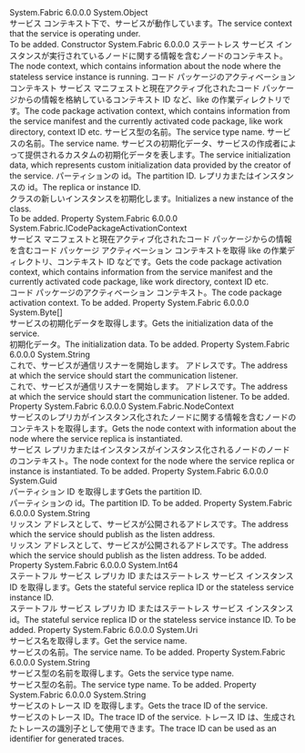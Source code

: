 <Type Name="ServiceContext" FullName="System.Fabric.ServiceContext">
  <TypeSignature Language="C#" Value="public abstract class ServiceContext" />
  <TypeSignature Language="ILAsm" Value=".class public auto ansi abstract beforefieldinit ServiceContext extends System.Object" />
  <TypeSignature Language="DocId" Value="T:System.Fabric.ServiceContext" />
  <TypeSignature Language="VB.NET" Value="Public MustInherit Class ServiceContext" />
  <TypeSignature Language="F#" Value="type ServiceContext = class" />
  <AssemblyInfo>
    <AssemblyName>System.Fabric</AssemblyName>
    <AssemblyVersion>6.0.0.0</AssemblyVersion>
  </AssemblyInfo>
  <Base>
    <BaseTypeName>System.Object</BaseTypeName>
  </Base>
  <Interfaces />
  <Docs>
    <summary>
            <span data-ttu-id="fda10-101">サービス コンテキスト下で、サービスが動作しています。</span><span class="sxs-lookup"><span data-stu-id="fda10-101">The service context that the service is operating under.</span></span>
            </summary>
    <remarks>To be added.</remarks>
  </Docs>
  <Members>
    <Member MemberName=".ctor">
      <MemberSignature Language="C#" Value="protected ServiceContext (System.Fabric.NodeContext nodeContext, System.Fabric.ICodePackageActivationContext codePackageActivationContext, string serviceTypeName, Uri serviceName, byte[] initializationData, Guid partitionId, long replicaOrInstanceId);" />
      <MemberSignature Language="ILAsm" Value=".method familyhidebysig specialname rtspecialname instance void .ctor(class System.Fabric.NodeContext nodeContext, class System.Fabric.ICodePackageActivationContext codePackageActivationContext, string serviceTypeName, class System.Uri serviceName, unsigned int8[] initializationData, valuetype System.Guid partitionId, int64 replicaOrInstanceId) cil managed" />
      <MemberSignature Language="DocId" Value="M:System.Fabric.ServiceContext.#ctor(System.Fabric.NodeContext,System.Fabric.ICodePackageActivationContext,System.String,System.Uri,System.Byte[],System.Guid,System.Int64)" />
      <MemberSignature Language="F#" Value="new System.Fabric.ServiceContext : System.Fabric.NodeContext * System.Fabric.ICodePackageActivationContext * string * Uri * byte[] * Guid * int64 -&gt; System.Fabric.ServiceContext" Usage="new System.Fabric.ServiceContext (nodeContext, codePackageActivationContext, serviceTypeName, serviceName, initializationData, partitionId, replicaOrInstanceId)" />
      <MemberType>Constructor</MemberType>
      <AssemblyInfo>
        <AssemblyName>System.Fabric</AssemblyName>
        <AssemblyVersion>6.0.0.0</AssemblyVersion>
      </AssemblyInfo>
      <Parameters>
        <Parameter Name="nodeContext" Type="System.Fabric.NodeContext" />
        <Parameter Name="codePackageActivationContext" Type="System.Fabric.ICodePackageActivationContext" />
        <Parameter Name="serviceTypeName" Type="System.String" />
        <Parameter Name="serviceName" Type="System.Uri" />
        <Parameter Name="initializationData" Type="System.Byte[]" />
        <Parameter Name="partitionId" Type="System.Guid" />
        <Parameter Name="replicaOrInstanceId" Type="System.Int64" />
      </Parameters>
      <Docs>
        <param name="nodeContext"><span data-ttu-id="fda10-102">ステートレス サービス インスタンスが実行されているノードに関する情報を含むノードのコンテキスト。</span><span class="sxs-lookup"><span data-stu-id="fda10-102">The node context, which contains information about the node where the stateless service instance is running.</span></span></param>
        <param name="codePackageActivationContext"><span data-ttu-id="fda10-103">コード パッケージのアクティベーション コンテキスト サービス マニフェストと現在アクティブ化されたコード パッケージからの情報を格納しているコンテキスト ID など、like の作業ディレクトリです。</span><span class="sxs-lookup"><span data-stu-id="fda10-103">The code package activation context, which contains information from the service manifest and the currently activated code package, like work directory, context ID etc.</span></span></param>
        <param name="serviceTypeName"><span data-ttu-id="fda10-104">サービス型の名前。</span><span class="sxs-lookup"><span data-stu-id="fda10-104">The service type name.</span></span></param>
        <param name="serviceName"><span data-ttu-id="fda10-105">サービスの名前。</span><span class="sxs-lookup"><span data-stu-id="fda10-105">The service name.</span></span></param>
        <param name="initializationData"><span data-ttu-id="fda10-106">サービスの初期化データ、サービスの作成者によって提供されるカスタムの初期化データを表します。</span><span class="sxs-lookup"><span data-stu-id="fda10-106">The service initialization data, which represents custom initialization data provided by the creator of the service.</span></span></param>
        <param name="partitionId"><span data-ttu-id="fda10-107">パーティションの id。</span><span class="sxs-lookup"><span data-stu-id="fda10-107">The partition ID.</span></span></param>
        <param name="replicaOrInstanceId"><span data-ttu-id="fda10-108">レプリカまたはインスタンスの id。</span><span class="sxs-lookup"><span data-stu-id="fda10-108">The replica or instance ID.</span></span></param>
        <summary>
            <span data-ttu-id="fda10-109"><see cref="T:System.Fabric.ServiceContext" /> クラスの新しいインスタンスを初期化します。</span><span class="sxs-lookup"><span data-stu-id="fda10-109">Initializes a new instance of the <see cref="T:System.Fabric.ServiceContext" /> class.</span></span>
            </summary>
        <remarks>To be added.</remarks>
      </Docs>
    </Member>
    <Member MemberName="CodePackageActivationContext">
      <MemberSignature Language="C#" Value="public System.Fabric.ICodePackageActivationContext CodePackageActivationContext { get; }" />
      <MemberSignature Language="ILAsm" Value=".property instance class System.Fabric.ICodePackageActivationContext CodePackageActivationContext" />
      <MemberSignature Language="DocId" Value="P:System.Fabric.ServiceContext.CodePackageActivationContext" />
      <MemberSignature Language="VB.NET" Value="Public ReadOnly Property CodePackageActivationContext As ICodePackageActivationContext" />
      <MemberSignature Language="F#" Value="member this.CodePackageActivationContext : System.Fabric.ICodePackageActivationContext" Usage="System.Fabric.ServiceContext.CodePackageActivationContext" />
      <MemberType>Property</MemberType>
      <AssemblyInfo>
        <AssemblyName>System.Fabric</AssemblyName>
        <AssemblyVersion>6.0.0.0</AssemblyVersion>
      </AssemblyInfo>
      <ReturnValue>
        <ReturnType>System.Fabric.ICodePackageActivationContext</ReturnType>
      </ReturnValue>
      <Docs>
        <summary>
          <para>
            <span data-ttu-id="fda10-110">サービス マニフェストと現在アクティブ化されたコード パッケージからの情報を含むコード パッケージ アクティベーション コンテキストを取得 like の作業ディレクトリ、コンテキスト ID などです。</span><span class="sxs-lookup"><span data-stu-id="fda10-110">Gets the code package activation context, which contains information from the service manifest and the currently activated code package, like work directory, context ID etc.</span></span></para>
        </summary>
        <value><span data-ttu-id="fda10-111">コード パッケージのアクティベーション コンテキスト。</span><span class="sxs-lookup"><span data-stu-id="fda10-111">The code package activation context.</span></span></value>
        <remarks>To be added.</remarks>
      </Docs>
    </Member>
    <Member MemberName="InitializationData">
      <MemberSignature Language="C#" Value="public byte[] InitializationData { get; }" />
      <MemberSignature Language="ILAsm" Value=".property instance unsigned int8[] InitializationData" />
      <MemberSignature Language="DocId" Value="P:System.Fabric.ServiceContext.InitializationData" />
      <MemberSignature Language="VB.NET" Value="Public ReadOnly Property InitializationData As Byte()" />
      <MemberSignature Language="F#" Value="member this.InitializationData : byte[]" Usage="System.Fabric.ServiceContext.InitializationData" />
      <MemberType>Property</MemberType>
      <AssemblyInfo>
        <AssemblyName>System.Fabric</AssemblyName>
        <AssemblyVersion>6.0.0.0</AssemblyVersion>
      </AssemblyInfo>
      <ReturnValue>
        <ReturnType>System.Byte[]</ReturnType>
      </ReturnValue>
      <Docs>
        <summary>
            <span data-ttu-id="fda10-112">サービスの初期化データを取得します。</span><span class="sxs-lookup"><span data-stu-id="fda10-112">Gets the initialization data of the service.</span></span>
            </summary>
        <value><span data-ttu-id="fda10-113">初期化データ。</span><span class="sxs-lookup"><span data-stu-id="fda10-113">The initialization data.</span></span></value>
        <remarks>To be added.</remarks>
      </Docs>
    </Member>
    <Member MemberName="ListenAddress">
      <MemberSignature Language="C#" Value="public string ListenAddress { get; }" />
      <MemberSignature Language="ILAsm" Value=".property instance string ListenAddress" />
      <MemberSignature Language="DocId" Value="P:System.Fabric.ServiceContext.ListenAddress" />
      <MemberSignature Language="VB.NET" Value="Public ReadOnly Property ListenAddress As String" />
      <MemberSignature Language="F#" Value="member this.ListenAddress : string" Usage="System.Fabric.ServiceContext.ListenAddress" />
      <MemberType>Property</MemberType>
      <AssemblyInfo>
        <AssemblyName>System.Fabric</AssemblyName>
        <AssemblyVersion>6.0.0.0</AssemblyVersion>
      </AssemblyInfo>
      <ReturnValue>
        <ReturnType>System.String</ReturnType>
      </ReturnValue>
      <Docs>
        <summary>
          <para><span data-ttu-id="fda10-114">これで、サービスが通信リスナーを開始します。 アドレスです。</span><span class="sxs-lookup"><span data-stu-id="fda10-114">The address at which the service should start the communication listener.</span></span></para>
        </summary>
        <value>
          <para><span data-ttu-id="fda10-115">これで、サービスが通信リスナーを開始します。 アドレスです。</span><span class="sxs-lookup"><span data-stu-id="fda10-115">The address at which the service should start the communication listener.</span></span></para>
        </value>
        <remarks>To be added.</remarks>
      </Docs>
    </Member>
    <Member MemberName="NodeContext">
      <MemberSignature Language="C#" Value="public System.Fabric.NodeContext NodeContext { get; }" />
      <MemberSignature Language="ILAsm" Value=".property instance class System.Fabric.NodeContext NodeContext" />
      <MemberSignature Language="DocId" Value="P:System.Fabric.ServiceContext.NodeContext" />
      <MemberSignature Language="VB.NET" Value="Public ReadOnly Property NodeContext As NodeContext" />
      <MemberSignature Language="F#" Value="member this.NodeContext : System.Fabric.NodeContext" Usage="System.Fabric.ServiceContext.NodeContext" />
      <MemberType>Property</MemberType>
      <AssemblyInfo>
        <AssemblyName>System.Fabric</AssemblyName>
        <AssemblyVersion>6.0.0.0</AssemblyVersion>
      </AssemblyInfo>
      <ReturnValue>
        <ReturnType>System.Fabric.NodeContext</ReturnType>
      </ReturnValue>
      <Docs>
        <summary>
            <span data-ttu-id="fda10-116">サービスのレプリカがインスタンス化されたノードに関する情報を含むノードのコンテキストを取得します。</span><span class="sxs-lookup"><span data-stu-id="fda10-116">Gets the node context with information about the node where the service replica is instantiated.</span></span>
            </summary>
        <value><span data-ttu-id="fda10-117">サービス レプリカまたはインスタンスがインスタンス化されるノードのノードのコンテキスト。</span><span class="sxs-lookup"><span data-stu-id="fda10-117">The node context for the node where the service replica or instance is instantiated.</span></span></value>
        <remarks>To be added.</remarks>
      </Docs>
    </Member>
    <Member MemberName="PartitionId">
      <MemberSignature Language="C#" Value="public Guid PartitionId { get; }" />
      <MemberSignature Language="ILAsm" Value=".property instance valuetype System.Guid PartitionId" />
      <MemberSignature Language="DocId" Value="P:System.Fabric.ServiceContext.PartitionId" />
      <MemberSignature Language="VB.NET" Value="Public ReadOnly Property PartitionId As Guid" />
      <MemberSignature Language="F#" Value="member this.PartitionId : Guid" Usage="System.Fabric.ServiceContext.PartitionId" />
      <MemberType>Property</MemberType>
      <AssemblyInfo>
        <AssemblyName>System.Fabric</AssemblyName>
        <AssemblyVersion>6.0.0.0</AssemblyVersion>
      </AssemblyInfo>
      <ReturnValue>
        <ReturnType>System.Guid</ReturnType>
      </ReturnValue>
      <Docs>
        <summary>
            <span data-ttu-id="fda10-118">パーティション ID を取得します</span><span class="sxs-lookup"><span data-stu-id="fda10-118">Gets the partition ID.</span></span>
            </summary>
        <value><span data-ttu-id="fda10-119">パーティションの id。</span><span class="sxs-lookup"><span data-stu-id="fda10-119">The partition ID.</span></span></value>
        <remarks>To be added.</remarks>
      </Docs>
    </Member>
    <Member MemberName="PublishAddress">
      <MemberSignature Language="C#" Value="public string PublishAddress { get; }" />
      <MemberSignature Language="ILAsm" Value=".property instance string PublishAddress" />
      <MemberSignature Language="DocId" Value="P:System.Fabric.ServiceContext.PublishAddress" />
      <MemberSignature Language="VB.NET" Value="Public ReadOnly Property PublishAddress As String" />
      <MemberSignature Language="F#" Value="member this.PublishAddress : string" Usage="System.Fabric.ServiceContext.PublishAddress" />
      <MemberType>Property</MemberType>
      <AssemblyInfo>
        <AssemblyName>System.Fabric</AssemblyName>
        <AssemblyVersion>6.0.0.0</AssemblyVersion>
      </AssemblyInfo>
      <ReturnValue>
        <ReturnType>System.String</ReturnType>
      </ReturnValue>
      <Docs>
        <summary>
          <para><span data-ttu-id="fda10-120">リッスン アドレスとして、サービスが公開されるアドレスです。</span><span class="sxs-lookup"><span data-stu-id="fda10-120">The address which the service should publish as the listen address.</span></span></para>
        </summary>
        <value>
          <para><span data-ttu-id="fda10-121">リッスン アドレスとして、サービスが公開されるアドレスです。</span><span class="sxs-lookup"><span data-stu-id="fda10-121">The address which the service should publish as the listen address.</span></span></para>
        </value>
        <remarks>To be added.</remarks>
      </Docs>
    </Member>
    <Member MemberName="ReplicaOrInstanceId">
      <MemberSignature Language="C#" Value="public long ReplicaOrInstanceId { get; }" />
      <MemberSignature Language="ILAsm" Value=".property instance int64 ReplicaOrInstanceId" />
      <MemberSignature Language="DocId" Value="P:System.Fabric.ServiceContext.ReplicaOrInstanceId" />
      <MemberSignature Language="VB.NET" Value="Public ReadOnly Property ReplicaOrInstanceId As Long" />
      <MemberSignature Language="F#" Value="member this.ReplicaOrInstanceId : int64" Usage="System.Fabric.ServiceContext.ReplicaOrInstanceId" />
      <MemberType>Property</MemberType>
      <AssemblyInfo>
        <AssemblyName>System.Fabric</AssemblyName>
        <AssemblyVersion>6.0.0.0</AssemblyVersion>
      </AssemblyInfo>
      <ReturnValue>
        <ReturnType>System.Int64</ReturnType>
      </ReturnValue>
      <Docs>
        <summary>
            <span data-ttu-id="fda10-122">ステートフル サービス レプリカ ID またはステートレス サービス インスタンス ID を取得します。</span><span class="sxs-lookup"><span data-stu-id="fda10-122">Gets the stateful service replica ID or the stateless service instance ID.</span></span>
            </summary>
        <value><span data-ttu-id="fda10-123">ステートフル サービス レプリカ ID またはステートレス サービス インスタンス id。</span><span class="sxs-lookup"><span data-stu-id="fda10-123">The stateful service replica ID or the stateless service instance ID.</span></span></value>
        <remarks>To be added.</remarks>
      </Docs>
    </Member>
    <Member MemberName="ServiceName">
      <MemberSignature Language="C#" Value="public Uri ServiceName { get; }" />
      <MemberSignature Language="ILAsm" Value=".property instance class System.Uri ServiceName" />
      <MemberSignature Language="DocId" Value="P:System.Fabric.ServiceContext.ServiceName" />
      <MemberSignature Language="VB.NET" Value="Public ReadOnly Property ServiceName As Uri" />
      <MemberSignature Language="F#" Value="member this.ServiceName : Uri" Usage="System.Fabric.ServiceContext.ServiceName" />
      <MemberType>Property</MemberType>
      <AssemblyInfo>
        <AssemblyName>System.Fabric</AssemblyName>
        <AssemblyVersion>6.0.0.0</AssemblyVersion>
      </AssemblyInfo>
      <ReturnValue>
        <ReturnType>System.Uri</ReturnType>
      </ReturnValue>
      <Docs>
        <summary>
            <span data-ttu-id="fda10-124">サービス名を取得します。</span><span class="sxs-lookup"><span data-stu-id="fda10-124">Get the service name.</span></span>
            </summary>
        <value><span data-ttu-id="fda10-125">サービスの名前。</span><span class="sxs-lookup"><span data-stu-id="fda10-125">The service name.</span></span></value>
        <remarks>To be added.</remarks>
      </Docs>
    </Member>
    <Member MemberName="ServiceTypeName">
      <MemberSignature Language="C#" Value="public string ServiceTypeName { get; }" />
      <MemberSignature Language="ILAsm" Value=".property instance string ServiceTypeName" />
      <MemberSignature Language="DocId" Value="P:System.Fabric.ServiceContext.ServiceTypeName" />
      <MemberSignature Language="VB.NET" Value="Public ReadOnly Property ServiceTypeName As String" />
      <MemberSignature Language="F#" Value="member this.ServiceTypeName : string" Usage="System.Fabric.ServiceContext.ServiceTypeName" />
      <MemberType>Property</MemberType>
      <AssemblyInfo>
        <AssemblyName>System.Fabric</AssemblyName>
        <AssemblyVersion>6.0.0.0</AssemblyVersion>
      </AssemblyInfo>
      <ReturnValue>
        <ReturnType>System.String</ReturnType>
      </ReturnValue>
      <Docs>
        <summary>
            <span data-ttu-id="fda10-126">サービス型の名前を取得します。</span><span class="sxs-lookup"><span data-stu-id="fda10-126">Gets the service type name.</span></span>
            </summary>
        <value><span data-ttu-id="fda10-127">サービス型の名前。</span><span class="sxs-lookup"><span data-stu-id="fda10-127">The service type name.</span></span></value>
        <remarks>To be added.</remarks>
      </Docs>
    </Member>
    <Member MemberName="TraceId">
      <MemberSignature Language="C#" Value="public string TraceId { get; }" />
      <MemberSignature Language="ILAsm" Value=".property instance string TraceId" />
      <MemberSignature Language="DocId" Value="P:System.Fabric.ServiceContext.TraceId" />
      <MemberSignature Language="VB.NET" Value="Public ReadOnly Property TraceId As String" />
      <MemberSignature Language="F#" Value="member this.TraceId : string" Usage="System.Fabric.ServiceContext.TraceId" />
      <MemberType>Property</MemberType>
      <AssemblyInfo>
        <AssemblyName>System.Fabric</AssemblyName>
        <AssemblyVersion>6.0.0.0</AssemblyVersion>
      </AssemblyInfo>
      <ReturnValue>
        <ReturnType>System.String</ReturnType>
      </ReturnValue>
      <Docs>
        <summary>
            <span data-ttu-id="fda10-128">サービスのトレース ID を取得します。</span><span class="sxs-lookup"><span data-stu-id="fda10-128">Gets the trace ID of the service.</span></span>
            </summary>
        <value><span data-ttu-id="fda10-129">サービスのトレース ID。</span><span class="sxs-lookup"><span data-stu-id="fda10-129">The trace ID of the service.</span></span></value>
        <remarks><span data-ttu-id="fda10-130">トレース ID は、生成されたトレースの識別子として使用できます。</span><span class="sxs-lookup"><span data-stu-id="fda10-130">The trace ID can be used as an identifier for generated traces.</span></span></remarks>
      </Docs>
    </Member>
  </Members>
</Type>